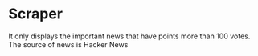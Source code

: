 # Scraper
It only displays the important news that have points more than 100 votes. The source of news is Hacker News
